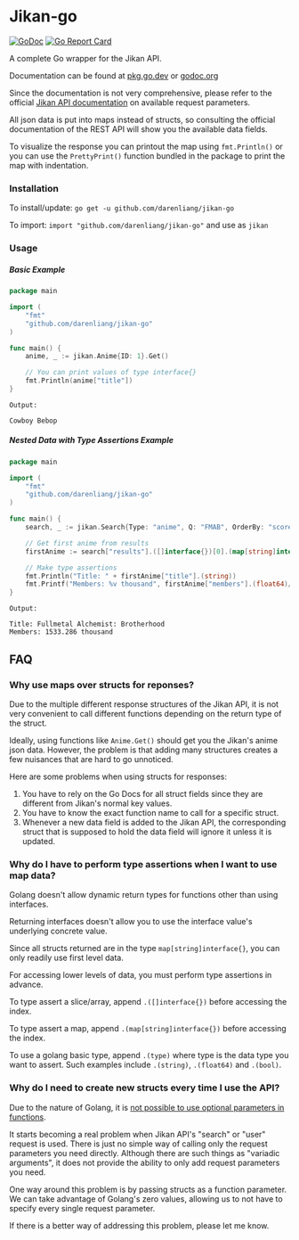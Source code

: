 # Jikan-go

[![GoDoc](https://godoc.org/github.com/darenliang/jikan-go?status.svg)](https://godoc.org/github.com/darenliang/jikan-go)
[![Go Report Card](https://goreportcard.com/badge/github.com/darenliang/jikan-go)](https://goreportcard.com/report/github.com/darenliang/jikan-go)

A complete Go wrapper for the Jikan API.

Documentation can be found at [pkg.go.dev](https://pkg.go.dev/github.com/darenliang/jikan-go?tab=doc) or [godoc.org](https://godoc.org/github.com/darenliang/jikan-go)

Since the documentation is not very comprehensive, please refer to the official [Jikan API documentation](https://jikan.docs.apiary.io) on available request parameters.

All json data is put into maps instead of structs, so consulting the official documentation of the REST API will show you the available data fields.

To visualize the response you can printout the map using `fmt.Println()` or you can use the `PrettyPrint()` function bundled in the package to print the map with indentation.

### Installation

To install/update: `go get -u github.com/darenliang/jikan-go`

To import: `import "github.com/darenliang/jikan-go"` and use as `jikan`

### Usage

##### Basic Example
```go
package main

import (
	"fmt"
	"github.com/darenliang/jikan-go"
)

func main() {
	anime, _ := jikan.Anime{ID: 1}.Get()

	// You can print values of type interface{}
	fmt.Println(anime["title"])
}
```
```
Output:

Cowboy Bebop
```
##### Nested Data with Type Assertions Example
```go
package main

import (
	"fmt"
	"github.com/darenliang/jikan-go"
)

func main() {
	search, _ := jikan.Search{Type: "anime", Q: "FMAB", OrderBy: "score"}.Get()

	// Get first anime from results
	firstAnime := search["results"].([]interface{})[0].(map[string]interface{})

	// Make type assertions
	fmt.Println("Title: " + firstAnime["title"].(string))
	fmt.Printf("Members: %v thousand", firstAnime["members"].(float64)/1000)
}
```
```
Output:

Title: Fullmetal Alchemist: Brotherhood
Members: 1533.286 thousand
```
## FAQ
### Why use maps over structs for reponses?
Due to the multiple different response structures of the Jikan API, it is not very convenient to call different functions depending on the return type of the struct.

Ideally, using functions like `Anime.Get()` should get you the Jikan's anime json data. However, the problem is that adding many structures creates a few nuisances that are hard to go unnoticed.

Here are some problems when using structs for responses:

1. You have to rely on the Go Docs for all struct fields since they are different from Jikan's normal key values.
2. You have to know the exact function name to call for a specific struct.
3. Whenever a new data field is added to the Jikan API, the corresponding struct that is supposed to hold the data field will ignore it unless it is updated.

### Why do I have to perform type assertions when I want to use map data?
Golang doesn't allow dynamic return types for functions other than using interfaces.

Returning interfaces doesn't allow you to use the interface value's underlying concrete value.

Since all structs returned are in the type `map[string]interface{}`, you can only readily use first level data.

For accessing lower levels of data, you must perform type assertions in advance.

To type assert a slice/array, append `.([]interface{})` before accessing the index.

To type assert a map, append `.(map[string]interface{})` before accessing the index.

To use a golang basic type, append `.(type)` where type is the data type you want to assert. Such examples include `.(string)`, `.(float64)` and `.(bool)`.

### Why do I need to create new structs every time I use the API?
Due to the nature of Golang, it is [not possible to use optional parameters in functions](https://golang.org/doc/faq#overloading).

It starts becoming a real problem when Jikan API's "search" or "user" request is used. There is just no simple way of calling only the request parameters you need directly. Although there are such things as "variadic arguments", it does not provide the ability to only add request parameters you need.

One way around this problem is by passing structs as a function parameter. We can take advantage of Golang's zero values, allowing us to not have to specify every single request parameter.

If there is a better way of addressing this problem, please let me know.
